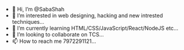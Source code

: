 - 👋 Hi, I’m @SabaShah
- 👀 I’m interested in web designing, hacking and new intrested techniques...
- 🌱 I’m currently learning HTML/CSS/JavaScript/React/NodeJS etc...
- 💞️ I’m looking to collaborate on TCS...
- 📫 How to reach me 7972291121...

<!---
SabaShah/SabaShah is a ✨ Computer Science Engineer ✨ repository because its `README.md` (this file) appears on your GitHub profile.
You can click the Preview link to take a look at your changes.
--->
